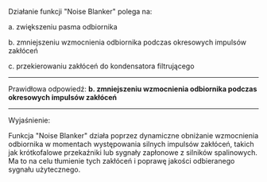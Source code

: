 Działanie funkcji "Noise Blanker" polega na:

a. zwiększeniu pasma odbiornika

b. zmniejszeniu wzmocnienia odbiornika podczas okresowych impulsów zakłóceń

c. przekierowaniu zakłóceń do kondensatora filtrującego

---

Prawidłowa odpowiedź: **b. zmniejszeniu wzmocnienia odbiornika podczas okresowych impulsów zakłóceń**

---

Wyjaśnienie:

Funkcja "Noise Blanker" działa poprzez dynamiczne obniżanie wzmocnienia odbiornika w momentach występowania silnych impulsów zakłóceń, takich jak krótkofalowe przekaźniki lub sygnały zapłonowe z silników spalinowych. Ma to na celu tłumienie tych zakłóceń i poprawę jakości odbieranego sygnału użytecznego.


